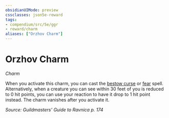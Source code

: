 ```yaml
---
obsidianUIMode: preview
cssclasses: json5e-reward
tags:
- compendium/src/5e/ggr
- reward/charm
aliases: ["Orzhov Charm"]
---
```

# Orzhov Charm
*Charm*  

When you activate this charm, you can cast the [bestow curse](/compendium/spells/bestow-curse.md) or [fear](/compendium/spells/fear.md) spell. Alternatively, when a creature you can see within 30 feet of you is reduced to 0 hit points, you can use your reaction to have it drop to 1 hit point instead. The charm vanishes after you activate it.

*Source: Guildmasters' Guide to Ravnica p. 174*